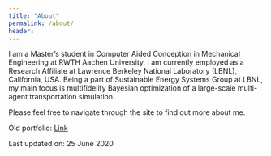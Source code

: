 ```yaml
---
title: "About"
permalink: /about/
header:
---
```


I am a Master’s student in Computer Aided Conception in Mechanical Engineering at RWTH Aachen University. I am currently employed as a Research Affiliate at Lawrence Berkeley National Laboratory (LBNL), California, USA. Being a part of Sustainable Energy Systems Group at LBNL, my main focus is multifidelity Bayesian optimization of a large-scale multi-agent transportation simulation.

Please feel free to navigate through the site to find out more about me.

Old portfolio: [Link](https://drive.google.com/file/d/1huvrt_cft7wDZssJ8ZKH2KEnA_FcHRAp/view?usp=sharing)

Last updated on: 25 June 2020
